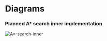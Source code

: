 Diagrams
========

### Planned A* search inner implementation

![A*-search-inner](http://fehu.github.io/int-sis--AStar/img/A--abstract-search-inner-with-history.png)
